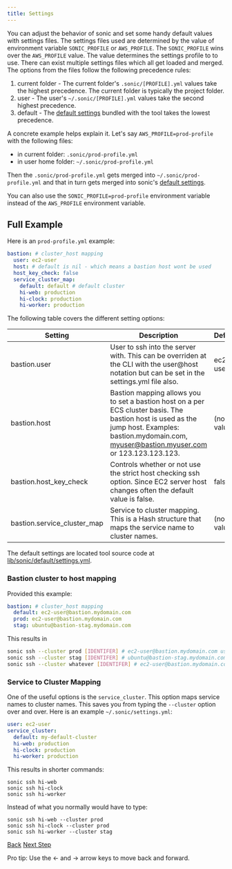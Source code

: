 ```yaml
---
title: Settings
---
```


You can adjust the behavior of sonic and set some handy default values with settings files.  The settings files used are determined by the value of environment variable `SONIC_PROFILE` or `AWS_PROFILE`.  The `SONIC_PROFILE` wins over the `AWS_PROFILE` value.  The value determines the settings profile to to use.  There can exist multiple settings files which all get loaded and merged. The options from the files follow the following precedence rules:

1. current folder - The current folder's `.sonic/[PROFILE].yml` values take the highest precedence. The current folder is typically the project folder.
2. user - The user's `~/.sonic/[PROFILE].yml` values take the second highest precedence.
3. default - The [default settings](https://github.com/boltopslabs/sonic/blob/master/lib/sonic/default/settings.yml) bundled with the tool takes the lowest precedence.

A concrete example helps explain it. Let's say `AWS_PROFILE=prod-profile` with the following files:

* in current folder: `.sonic/prod-profile.yml`
* in user home folder: `~/.sonic/prod-profile.yml`

Then the `.sonic/prod-profile.yml` gets merged into `~/.sonic/prod-profile.yml` and that in turn gets merged into sonic's [default settings](https://github.com/boltopslabs/sonic/blob/master/lib/sonic/default/settings.yml).

You can also use the `SONIC_PROFILE=prod-profile` environment variable instead of the `AWS_PROFILE` environment variable.

## Full Example

Here is an `prod-profile.yml` example:

```yaml
bastion: # cluster_host mapping
  user: ec2-user
  host: # default is nil - which means a bastion host wont be used
  host_key_check: false
  service_cluster_map:
    default: default # default cluster
    hi-web: production
    hi-clock: production
    hi-worker: production
```

The following table covers the different setting options:

Setting  | Description | Default
------------- | ------------- | -------------
bastion.user  | User to ssh into the server with. This can be overriden at the CLI with the user@host notation but can be set in the settings.yml file also. | ec2-user
bastion.host  | Bastion mapping allows you to set a bastion host on a per ECS cluster basis.  The bastion host is used as the jump host. Examples: bastion.mydomain.com, myuser@bastion.myuser.com or 123.123.123.123. | (no value)
bastion.host_key_check  | Controls whether or not use the strict host checking ssh option.  Since EC2 server host changes often the default value is false. | false
bastion.service_cluster_map  | Service to cluster mapping.  This is a Hash structure that maps the service name to cluster names. | (no value)

The default settings are located tool source code at [lib/sonic/default/settings.yml](https://github.com/boltopslabs/sonic/blob/master/lib/sonic/default/settings.yml).

### Bastion cluster to host mapping

Provided this example:

```yaml
bastion: # cluster_host mapping
  default: ec2-user@bastion.mydomain.com
  prod: ec2-user@bastion.mydomain.com
  stag: ubuntu@bastion-stag.mydomain.com
```

This results in

```sh
sonic ssh --cluster prod [IDENTIFER] # ec2-user@bastion.mydomain.com used as the bastion host
sonic ssh --cluster stag [IDENTIFER] # ubuntu@bastion-stag.mydomain.com used as the bastion host
sonic ssh --cluster whatever [IDENTIFER] # ec2-user@bastion.mydomain.com used as the bastion host
```

### Service to Cluster Mapping

One of the useful options is the `service_cluster`.  This option maps service names to cluster names.  This saves you from  typing the `--cluster` option over and over.  Here is an example `~/.sonic/settings.yml`:

```yaml
user: ec2-user
service_cluster:
  default: my-default-cluster
  hi-web: production
  hi-clock: production
  hi-worker: production
```

This results in shorter commands:

```
sonic ssh hi-web
sonic ssh hi-clock
sonic ssh hi-worker
```

Instead of what you normally would have to type:

```
sonic ssh hi-web --cluster prod
sonic ssh hi-clock --cluster prod
sonic ssh hi-worker --cluster stag
```


<a id="prev" class="btn btn-basic" href="{% link _docs/tutorial-list.md %}">Back</a>
<a id="next" class="btn btn-primary" href="{% link _docs/help.md %}">Next Step</a>
<p class="keyboard-tip">Pro tip: Use the <- and -> arrow keys to move back and forward.</p>
